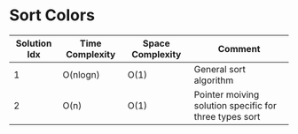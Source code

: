 # Sort Colors

| Solution Idx | Time Complexity | Space Complexity | Comment                                                |
| ------------ | --------------- | ---------------- | ------------------------------------------------------ |
| 1            | O(nlogn)        | O(1)             | General sort algorithm                                 |
| 2            | O(n)            | O(1)             | Pointer moiving solution specific for three types sort |
